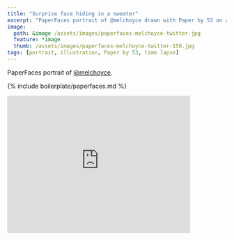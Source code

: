 ```yaml
---
title: "Surprise face hiding in a sweater"
excerpt: "PaperFaces portrait of @melchoyce drawn with Paper by 53 on an iPad."
image: 
  path: &image /assets/images/paperfaces-melchoyce-twitter.jpg 
  feature: *image
  thumb: /assets/images/paperfaces-melchoyce-twitter-150.jpg
tags: [portrait, illustration, Paper by 53, time lapse]
---
```


PaperFaces portrait of [@melchoyce](http://twitter.com/melchoyce).

{% include boilerplate/paperfaces.md %}

<iframe width="420" height="315" src="https://www.youtube.com/embed/8znOwv0XxcI" frameborder="0"> </iframe>
